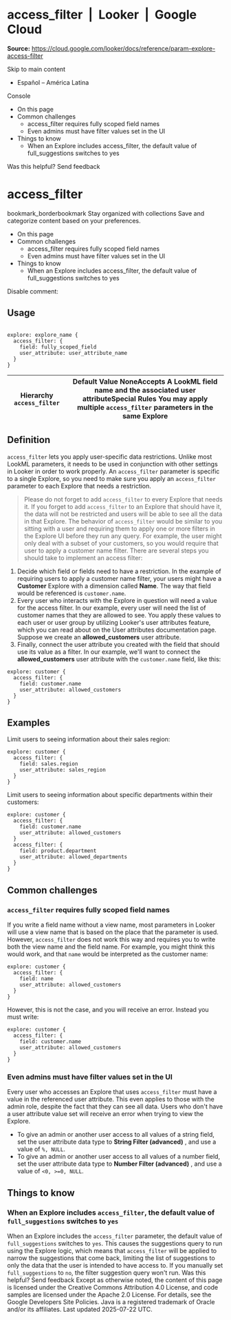 # access_filter  |  Looker  |  Google Cloud

**Source:** https://cloud.google.com/looker/docs/reference/param-explore-access-filter

Skip to main content 
  * Español – América Latina

Console 


  * On this page
  * Common challenges
    * access_filter requires fully scoped field names
    * Even admins must have filter values set in the UI
  * Things to know
    * When an Explore includes access_filter, the default value of full_suggestions switches to yes




Was this helpful?
Send feedback 
#  access_filter
bookmark_borderbookmark Stay organized with collections  Save and categorize content based on your preferences.
  * On this page
  * Common challenges
    * access_filter requires fully scoped field names
    * Even admins must have filter values set in the UI
  * Things to know
    * When an Explore includes access_filter, the default value of full_suggestions switches to yes


Disable comment: 
## Usage
```

explore: explore_name {
  access_filter: {
    field: fully_scoped_field
    user_attribute: user_attribute_name
  }
}

```

Hierarchy `access_filter` |  Default Value NoneAccepts A LookML field name and the associated user attributeSpecial Rules You may apply multiple `access_filter` parameters in the same Explore   
---|---  
## Definition
`access_filter` lets you apply user-specific data restrictions. Unlike most LookML parameters, it needs to be used in conjunction with other settings in Looker in order to work properly. An `access_filter` parameter is specific to a single Explore, so you need to make sure you apply an `access_filter` parameter to each Explore that needs a restriction.
> Please do not forget to add `access_filter` to every Explore that needs it. If you forget to add `access_filter` to an Explore that should have it, the data will not be restricted and users will be able to see all the data in that Explore.
The behavior of `access_filter` would be similar to you sitting with a user and requiring them to apply one or more filters in the Explore UI before they run any query. For example, the user might only deal with a subset of your customers, so you would require that user to apply a customer name filter.
There are several steps you should take to implement an access filter:
  1. Decide which field or fields need to have a restriction. In the example of requiring users to apply a customer name filter, your users might have a **Customer** Explore with a dimension called **Name**. The way that field would be referenced is `customer.name`.
  2. Every user who interacts with the Explore in question will need a value for the access filter. In our example, every user will need the list of customer names that they are allowed to see. You apply these values to each user or user group by utilizing Looker's user attributes feature, which you can read about on the User attributes documentation page. Suppose we create an **allowed_customers** user attribute.
  3. Finally, connect the user attribute you created with the field that should use its value as a filter. In our example, we'll want to connect the **allowed_customers** user attribute with the `customer.name` field, like this:

```
explore: customer {
  access_filter: {
    field: customer.name
    user_attribute: allowed_customers
  }
}

```

## Examples
Limit users to seeing information about their sales region:
```
explore: customer {
  access_filter: {
    field: sales.region
    user_attribute: sales_region
  }
}

```

Limit users to seeing information about specific departments within their customers:
```
explore: customer {
  access_filter: {
    field: customer.name
    user_attribute: allowed_customers
  }
  access_filter: {
    field: product.department
    user_attribute: allowed_departments
  }
}

```

## Common challenges
###  `access_filter` requires fully scoped field names
If you write a field name without a view name, most parameters in Looker will use a view name that is based on the place that the parameter is used. However, `access_filter` does not work this way and requires you to write both the view name and the field name.
For example, you might think this would work, and that `name` would be interpreted as the customer name:
```
explore: customer {
  access_filter: {
    field: name
    user_attribute: allowed_customers
  }
}

```

However, this is not the case, and you will receive an error. Instead you must write:
```
explore: customer {
  access_filter: {
    field: customer.name
    user_attribute: allowed_customers
  }
}

```

### Even admins must have filter values set in the UI
Every user who accesses an Explore that uses `access_filter` must have a value in the referenced user attribute. This even applies to those with the admin role, despite the fact that they can see all data. Users who don't have a user attribute value set will receive an error when trying to view the Explore.
  * To give an admin or another user access to all values of a string field, set the user attribute data type to **String Filter (advanced)** , and use a value of `%, NULL`.
  * To give an admin or another user access to all values of a number field, set the user attribute data type to **Number Filter (advanced)** , and use a value of `<0, >=0, NULL`.


## Things to know
### When an Explore includes `access_filter`, the default value of `full_suggestions` switches to `yes`
When an Explore includes the `access_filter` parameter, the default value of `full_suggestions` switches to `yes`. This causes the suggestions query to run using the Explore logic, which means that `access_filter` will be applied to narrow the suggestions that come back, limiting the list of suggestions to only the data that the user is intended to have access to.
If you manually set `full_suggestions` to `no`, the filter suggestion query won't run.
Was this helpful?
Send feedback 
Except as otherwise noted, the content of this page is licensed under the Creative Commons Attribution 4.0 License, and code samples are licensed under the Apache 2.0 License. For details, see the Google Developers Site Policies. Java is a registered trademark of Oracle and/or its affiliates.
Last updated 2025-07-22 UTC.


